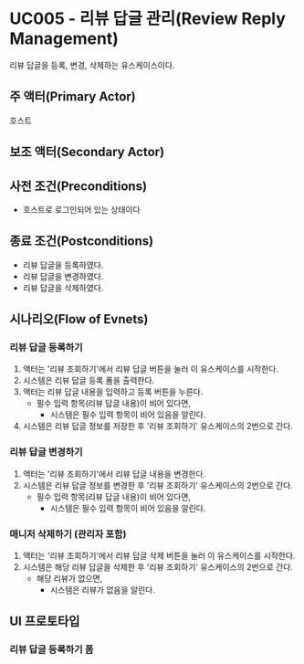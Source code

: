 # UC005 - 리뷰 답글 관리(Review Reply Management)

리뷰 답글을 등록, 변경, 삭제하는 유스케이스이다.

## 주 액터(Primary Actor)

호스트

## 보조 액터(Secondary Actor)

## 사전 조건(Preconditions)

- 호스트로 로그인되어 있는 상태이다

## 종료 조건(Postconditions)

- 리뷰 답글을 등록하였다.
- 리뷰 답글을 변경하였다.
- 리뷰 답글을 삭제하였다.

## 시나리오(Flow of Evnets)

### 리뷰 답글 등록하기

1. 액터는 '리뷰 조회하기'에서 리뷰 답글 버튼을 눌러 이 유스케이스를 시작한다.
2. 시스템은 리뷰 답글 등록 폼을 출력한다.
3. 액터는 리뷰 답글 내용을 입력하고 등록 버튼을 누른다.
    - 필수 입력 항목(리뷰 답글 내용)이 비어 있다면,
        - 시스템은 필수 입력 항목이 비어 있음을 알린다.
4. 시스템은 리뷰 답글 정보를 저장한 후 '리뷰 조회하기' 유스케이스의 2번으로 간다.

### 리뷰 답글 변경하기

1. 액터는 '리뷰 조회하기'에서 리뷰 답글 내용을 변경한다.
2. 시스템은 리뷰 답글 정보를 변경한 후 '리뷰 조회하기' 유스케이스의 2번으로 간다.
    - 필수 입력 항목(리뷰 답글 내용)이 비어 있다면,
        - 시스템은 필수 입력 항목이 비어 있음을 알린다.

### 매니저 삭제하기 (관리자 포함)

1. 액터는 '리뷰 조회하기'에서 리뷰 답글 삭제 버튼을 눌러 이 유스케이스를 시작한다.
2. 시스템은 해당 리뷰 답글을 삭제한 후 '리뷰 조회하기' 유스케이스의 2번으로 간다.
    - 해당 리뷰가 없으면,
        - 시스템은 리뷰가 없음을 알린다.

## UI 프로토타입

### 리뷰 답글 등록하기 폼
